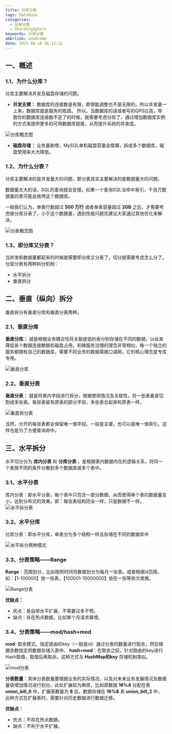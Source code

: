 ```yaml
---
title: 分库分表
tags: Database
categories:
  - 分库分表
  - ShardingSphere
keywords: 分库分表
abbrlink: a3a0c28e
date: 2021-08-18 16:13:12
---
```


## 一、概述
### 1.1、为什么分库？
分库主要解决并发及磁盘存储的问题。
* **并发支撑：** 数据库的连接数是有限，即使能调整也不是无限的。所以并发量一上来，数据库就是服务的瓶颈。
所以，当数据库的读或者写的QPS过高，导致你的数据库连接数不足了的时候，就需要考虑分库了，通过增加数据库实例的方式来提供更多的可用数据库链接，从而提升系统的并发度。

![分库概念图](/image/mysql/分库概念图.png)  

* **磁盘存储：** 业务量剧增，MySQL单机磁盘容量会撑爆，拆成多个数据库，磁盘使用率大大降低。

### 1.2、为什么分表？
分库主要解决的是并发量大的问题，那分表其实主要解决的是数据量大的问题。

数据量太大的话，SQL的查询就会变慢。如果一个查询SQL没命中索引，千百万数据量的表可能会拖垮这个数据库。

一般我们认为，单表行数超过 **500 万行** 或者单表容量超过 **2GB** 之后，才需要考虑做分库分表了，小于这个数据量，遇到性能问题先建议大家通过其他优化来解决。

![分表概念图](/image/mysql/分表概念图.png)  

### 1.3、即分库又分表？
当并发和数据量都起来的时候就需要即分库又分表了。切分就需要考虑怎么分了。分库分表有两种拆分机制：
* 水平拆分
* 垂直拆分


## 二、垂直（纵向）拆分
垂直拆分有垂直分库和垂直分表两种。

### 2.1、垂直分库
**垂直分库：** 就是根据业务耦合性将关联度低的表分别存储在不同的数据，以此来降低各个数据连接数据和磁盘占用。和微服务治理的理念非常相似，每一个独立的服务都拥有自己的数据库，需要不同业务的数据需接口调用。它的核心理念是专库专用。

![垂直分库](/image/mysql/分库概念图.png)  

### 2.2、垂直分表
**垂直分表：** 就是将表内字段进行拆分，根据使用情况及关联性，将一张表垂直切割成多张表。每张表留有原表的部分字段，多张表合起来和原表一样。

![垂直拆分表](/image/mysql/垂直拆分表.png) 

当然，分开的每张表都会保留唯一值字段，一般是主键，也可以是唯一值索引。这样也是为了方便查询命中。

## 三、水平拆分
水平切分分为 **库内分表** 和 **分库分表** ，是根据表内数据内在的逻辑关系，将同一个表按不同的条件分散到多个数据库或多个表中。

### 3.1、水平分表
库内分表：即水平分表，每个表中只包含一部分数据，从而使得单个表的数据量变小，达到分布式的效果。即：每张表结构完全一样，只是数据不一样。
![水平拆分表](/image/mysql/水平拆分表.png) 

### 3.2、水平分库
分库分表：即水平分库，单表分为多个结构一样且存储在不同的数据库中

![水平拆分两种模式](/image/mysql/水平拆分两种模式.png) 

### 3.3、分表策略——Range
**Range**：范围划分，比如按照时间将数据划分为每月一张表。或者根据id范围，如：【1-100000】放一张表，【100001-10000000】放在一张等依次类推。

![Range分表](/image/mysql/Range分表.png) 

**优缺点：**
* 优点：是自带水平扩展，不需要过多干预。
* 缺点：存在热点数据，比如某个月请求暴增。

### 3.4、分表策略——mod/hash+mod
**mod**: 取余模式，指定路由的key（一般是id）通过分表的数量进行取余，然后根据余数指定将数据存储入表中。
**hash+mod**：在取余之前，针对路由的key进行Hash取值，取值后再取余。这种方式与 **HashMap的key** 存储机制类似。

![mod分表](/image/mysql/mod分表.png) 

**分表数量**：具体分表数量要根据业务的实际情况，以及对未来业务发展情况及数据量级增加情况进行划分。此处扩展较为麻烦，比如原数据 **16%4** 分配在表 **union_bill_0** 中，扩展表数量为 **8** 后，数据存储在 **16%8** 表 **union_bill_2** 中，此种方式在扩展表时，需要针对历史数据进行数据迁移。

**优缺点：**
* 优点：不存在热点数据。
* 缺点：不利于水平扩展。



